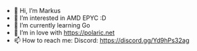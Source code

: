 - 👋 Hi, I’m Markus
- 👀 I’m interested in AMD EPYC :D
- 🌱 I’m currently learning Go 
- 💞️ I’m in love with https://polaric.net
- 📫 How to reach me: Discord: https://discord.gg/Yd9hPs32ag
